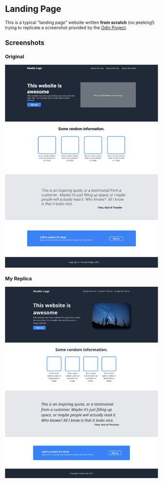 # Landing Page

This is a typical "landing page" website written **from scratch** (no peeking!) trying to replicate a screenshot provided by the [Odin Project](https://www.theodinproject.com/lessons/foundations-landing-page).

## Screenshots

### Original
![Provided Image](screenshots/original.png)

### My Replica
![My Replica](screenshots/result.png)

